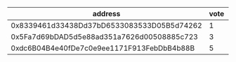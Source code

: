 address|vote|timestamp|signature
---|---|---|---
0x8339461d33438Dd37bD6533083533D05B5d74262|1|1615902619|0x82976c19e483848cf4c8a42a5c4d8dd87b8eaeb0351cc7d36c4cfaae90337c752f648d7b34013eb803110102ab438f6e37e5a750b8165e33e40e3aef1b1ebdd51c
0x5Fa7d69bDAD5d5e88ad351a7626d00508885c723|3|1615904712|0xeba61d63b025c7cfa06e2fcab282fde34dacd6de50996d20592f7454aad8dec675e629310f1b8784f06ca2de5a3f40af7f1f60e3c92d3763350ef9c764081d821c
0xdc6B04B4e40fDe7c0e9ee1171F913FebDbB4b88B|5|1615907441|0x1038aa4913ae6291a9dcdd497dbfb3ac315856db900397c047ab530b06faeafa4c2cde6ea2dec325b69f097763257f2c1541744c804ea7831f8f804acaf12cff1c
